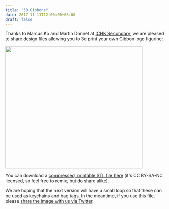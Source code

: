 ```yaml
---
title: "3D Gibbons"
date: 2017-11-11T12:00:00+08:00
draft: false
---
```


Thanks to Marcus Ko and Martin Donnet at <a href="http://www.ichk.edu.hk/" target="_blank" rel="noopener">ICHK Secondary</a>, we are pleased to share design files allowing you to 3d print your own Gibbon logo figurine:

<img class="aligncenter wp-image-2257 " src="https://gibbonedu.org/wp/wp-content/uploads/2017/11/IMG_20171110_151334-e1510363001237-1024x908.jpg" alt="" width="435" height="386" />

You can download a <a href="https://gibbonedu.org/wp-content/uploads/2017/11/3D-Gibbon.stl_.zip">compressed, printable STL file here</a> (it's CC BY-SA-NC licensed, so feel free to remix, but do share alike).

We are hoping that the next version will have a small loop so that these can be used as keychains and bag tags. In the meantime, if you use this file, please <a href="https://twitter.com/gibbonedu?lang=en" target="_blank" rel="noopener">share the image with us via Twitter</a>.
